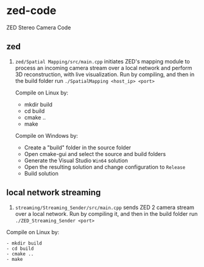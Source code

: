 # zed-code
ZED Stereo Camera Code

## zed


1. `zed/Spatial Mapping/src/main.cpp` initiates ZED's mapping module to process an incoming camera stream over a local network and perform 3D reconstruction, with live visualization. Run by compiling, and then in the build folder run `./SpatialMapping <host_ip> <port>`

	Compile on Linux by:

    - mkdir build
    - cd build
    - cmake ..
    - make

    Compile on Windows by:
    - Create a "build" folder in the source folder
	- Open cmake-gui and select the source and build folders
	- Generate the Visual Studio `Win64` solution
	- Open the resulting solution and change configuration to `Release`
	- Build solution


## local network streaming

1. `streaming/Streaming_Sender/src/main.cpp` sends ZED 2 camera stream over a local network. Run by compiling it, and then in the build folder run `./ZED_Streaming_Sender <port>`

Compile on Linux by:

    - mkdir build
    - cd build
    - cmake ..
    - make

